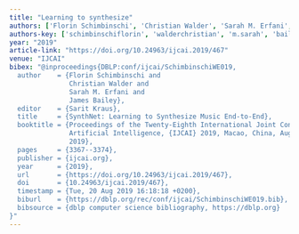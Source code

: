 ```yaml
---
title: "Learning to synthesize"
authors: ['Florin Schimbinschi', 'Christian Walder', 'Sarah M. Erfani', 'James Bailey 0001']
authors-key: ['schimbinschiflorin', 'walderchristian', 'm.sarah', 'baileyjames']
year: "2019"
article-link: "https://doi.org/10.24963/ijcai.2019/467"
venue: "IJCAI"
bibex: "@inproceedings{DBLP:conf/ijcai/SchimbinschiWE019,
  author    = {Florin Schimbinschi and
               Christian Walder and
               Sarah M. Erfani and
               James Bailey},
  editor    = {Sarit Kraus},
  title     = {SynthNet: Learning to Synthesize Music End-to-End},
  booktitle = {Proceedings of the Twenty-Eighth International Joint Conference on
               Artificial Intelligence, {IJCAI} 2019, Macao, China, August 10-16,
               2019},
  pages     = {3367--3374},
  publisher = {ijcai.org},
  year      = {2019},
  url       = {https://doi.org/10.24963/ijcai.2019/467},
  doi       = {10.24963/ijcai.2019/467},
  timestamp = {Tue, 20 Aug 2019 16:18:18 +0200},
  biburl    = {https://dblp.org/rec/conf/ijcai/SchimbinschiWE019.bib},
  bibsource = {dblp computer science bibliography, https://dblp.org}
}"
---
```

